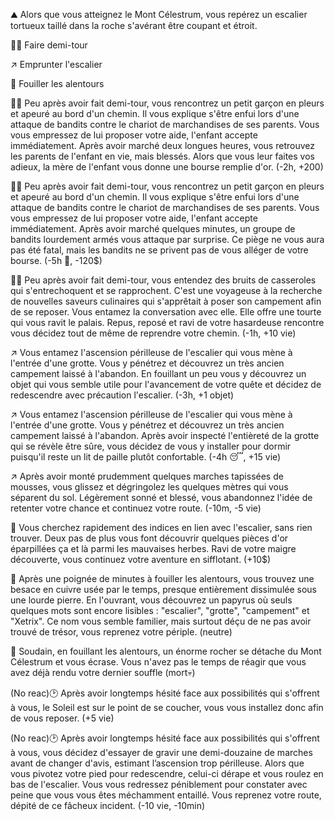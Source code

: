 ⛰ Alors que vous atteignez le Mont Célestrum, vous repérez un escalier tortueux taillé dans la roche s'avérant être coupant et étroit.

🚶‍♂️ Faire demi-tour

↗️ Emprunter l'escalier

🔎 Fouiller les alentours

🚶‍♂️ Peu après avoir fait demi-tour, vous rencontrez un petit garçon en pleurs et apeuré au bord d'un chemin. Il vous explique s'être enfui lors d'une attaque de bandits contre le chariot de marchandises de ses parents. Vous vous empressez de lui proposer votre aide, l'enfant accepte immédiatement. Après avoir marché deux longues heures, vous retrouvez les parents de l'enfant en vie, mais blessés. Alors que vous leur faites vos adieux, la mère de l'enfant vous donne une bourse remplie d'or. (-2h, +200)

🚶‍♂️ Peu après avoir fait demi-tour, vous rencontrez un petit garçon en pleurs et apeuré au bord d'un chemin. Il vous explique s'être enfui lors d'une attaque de bandits contre le chariot de marchandises de ses parents. Vous vous empressez de lui proposer votre aide, l'enfant accepte immédiatement. Après avoir marché quelques minutes, un groupe de bandits lourdement armés vous attaque par surprise. Ce piège ne vous aura pas été fatal, mais les bandits ne se privent pas de vous alléger de votre bourse. (-5h 🤕, -120$)

🚶‍♂️ Peu après avoir fait demi-tour, vous entendez des bruits de casseroles qui s'entrechoquent et se rapprochent. C'est une voyageuse à la recherche de nouvelles saveurs culinaires qui s'apprêtait à poser son campement afin de se reposer. Vous entamez la conversation avec elle. Elle offre une tourte qui vous ravit le palais. Repus, reposé et ravi de votre hasardeuse rencontre vous décidez tout de même de reprendre votre chemin. (-1h, +10 vie)

↗️ Vous entamez l'ascension périlleuse de l'escalier qui vous mène à l'entrée d'une grotte. Vous y pénétrez et découvrez un très ancien campement laissé à l'abandon. En fouillant un peu vous y découvrez un objet qui vous semble utile pour l'avancement de votre quête et décidez de redescendre avec précaution l'escalier. (-3h, +1 objet)

↗️ Vous entamez l'ascension périlleuse de l'escalier qui vous mène à l'entrée d'une grotte. Vous y pénétrez et découvrez un très ancien campement laissé à l'abandon. Après avoir inspecté l'entièreté de la grotte qui se révèle être sûre, vous décidez de vous y installer pour dormir puisqu'il reste un lit de paille plutôt confortable. (-4h 😴, +15 vie)

↗️ Après avoir monté prudemment quelques marches tapissées de mousses, vous glissez et dégringolez les quelques mètres qui vous séparent du sol. Légèrement sonné et blessé, vous abandonnez l'idée de retenter votre chance et continuez votre route. (-10m, -5 vie)

🔎 Vous cherchez rapidement des indices en lien avec l'escalier, sans rien trouver. Deux pas de plus vous font découvrir quelques pièces d'or éparpillées ça et là parmi les mauvaises herbes. Ravi de votre maigre découverte, vous continuez votre aventure en sifflotant. (+10$)

🔎 Après une poignée de minutes à fouiller les alentours, vous trouvez une besace en cuivre usée par le temps, presque entièrement dissimulée sous une lourde pierre. En l'ouvrant, vous découvrez un papyrus où seuls quelques mots sont encore lisibles : "escalier", "grotte", "campement" et "Xetrix". Ce nom vous semble familier, mais surtout déçu de ne pas avoir trouvé de trésor, vous reprenez votre périple. (neutre)

🔎 Soudain, en fouillant les alentours, un énorme rocher se détache du Mont Célestrum et vous écrase. Vous n'avez pas le temps de réagir que vous avez déjà rendu votre dernier souffle (mort💀)

(No reac)🕑 Après avoir longtemps hésité face aux possibilités qui s'offrent à vous, le Soleil est sur le point de se coucher, vous vous installez donc afin de vous reposer. (+5 vie)

(No reac)🕑 Après avoir longtemps hésité face aux possibilités qui s'offrent à vous, vous décidez d'essayer de gravir une demi-douzaine de marches avant de changer d'avis, estimant l’ascension trop périlleuse. Alors que vous pivotez votre pied pour redescendre, celui-ci dérape et vous roulez en bas de l'escalier. Vous vous redressez péniblement pour constater avec peine que vous vous êtes méchamment entaillé. Vous reprenez votre route, dépité de ce fâcheux incident. (-10 vie, -10min)
